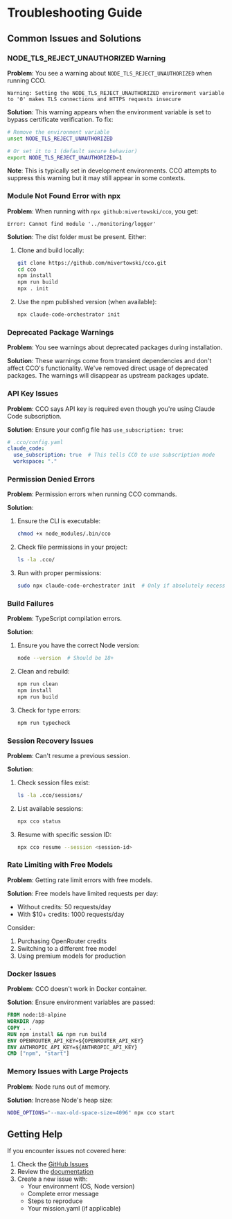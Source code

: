 # Troubleshooting Guide

## Common Issues and Solutions

### NODE_TLS_REJECT_UNAUTHORIZED Warning

**Problem**: You see a warning about `NODE_TLS_REJECT_UNAUTHORIZED` when running CCO.

```
Warning: Setting the NODE_TLS_REJECT_UNAUTHORIZED environment variable to '0' makes TLS connections and HTTPS requests insecure
```

**Solution**: This warning appears when the environment variable is set to bypass certificate verification. To fix:

```bash
# Remove the environment variable
unset NODE_TLS_REJECT_UNAUTHORIZED

# Or set it to 1 (default secure behavior)
export NODE_TLS_REJECT_UNAUTHORIZED=1
```

**Note**: This is typically set in development environments. CCO attempts to suppress this warning but it may still appear in some contexts.

### Module Not Found Error with npx

**Problem**: When running with `npx github:mivertowski/cco`, you get:
```
Error: Cannot find module '../monitoring/logger'
```

**Solution**: The dist folder must be present. Either:
1. Clone and build locally:
   ```bash
   git clone https://github.com/mivertowski/cco.git
   cd cco
   npm install
   npm run build
   npx . init
   ```

2. Use the npm published version (when available):
   ```bash
   npx claude-code-orchestrator init
   ```

### Deprecated Package Warnings

**Problem**: You see warnings about deprecated packages during installation.

**Solution**: These warnings come from transient dependencies and don't affect CCO's functionality. We've removed direct usage of deprecated packages. The warnings will disappear as upstream packages update.

### API Key Issues

**Problem**: CCO says API key is required even though you're using Claude Code subscription.

**Solution**: Ensure your config file has `use_subscription: true`:

```yaml
# .cco/config.yaml
claude_code:
  use_subscription: true  # This tells CCO to use subscription mode
  workspace: "."
```

### Permission Denied Errors

**Problem**: Permission errors when running CCO commands.

**Solution**: 
1. Ensure the CLI is executable:
   ```bash
   chmod +x node_modules/.bin/cco
   ```

2. Check file permissions in your project:
   ```bash
   ls -la .cco/
   ```

3. Run with proper permissions:
   ```bash
   sudo npx claude-code-orchestrator init  # Only if absolutely necessary
   ```

### Build Failures

**Problem**: TypeScript compilation errors.

**Solution**:
1. Ensure you have the correct Node version:
   ```bash
   node --version  # Should be 18+
   ```

2. Clean and rebuild:
   ```bash
   npm run clean
   npm install
   npm run build
   ```

3. Check for type errors:
   ```bash
   npm run typecheck
   ```

### Session Recovery Issues

**Problem**: Can't resume a previous session.

**Solution**:
1. Check session files exist:
   ```bash
   ls -la .cco/sessions/
   ```

2. List available sessions:
   ```bash
   npx cco status
   ```

3. Resume with specific session ID:
   ```bash
   npx cco resume --session <session-id>
   ```

### Rate Limiting with Free Models

**Problem**: Getting rate limit errors with free models.

**Solution**: Free models have limited requests per day:
- Without credits: 50 requests/day
- With $10+ credits: 1000 requests/day

Consider:
1. Purchasing OpenRouter credits
2. Switching to a different free model
3. Using premium models for production

### Docker Issues

**Problem**: CCO doesn't work in Docker container.

**Solution**: Ensure environment variables are passed:
```dockerfile
FROM node:18-alpine
WORKDIR /app
COPY . .
RUN npm install && npm run build
ENV OPENROUTER_API_KEY=${OPENROUTER_API_KEY}
ENV ANTHROPIC_API_KEY=${ANTHROPIC_API_KEY}
CMD ["npm", "start"]
```

### Memory Issues with Large Projects

**Problem**: Node runs out of memory.

**Solution**: Increase Node's heap size:
```bash
NODE_OPTIONS="--max-old-space-size=4096" npx cco start
```

## Getting Help

If you encounter issues not covered here:

1. Check the [GitHub Issues](https://github.com/mivertowski/cco/issues)
2. Review the [documentation](https://github.com/mivertowski/cco/docs)
3. Create a new issue with:
   - Your environment (OS, Node version)
   - Complete error message
   - Steps to reproduce
   - Your mission.yaml (if applicable)